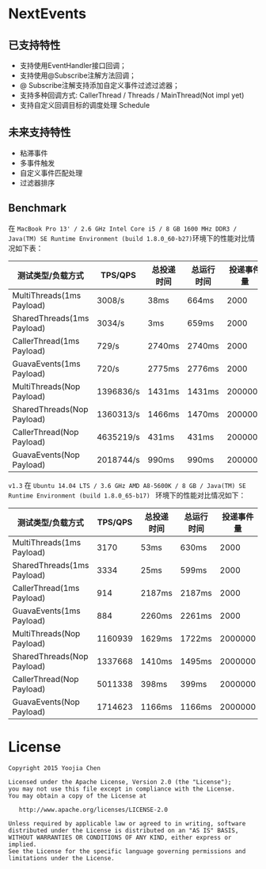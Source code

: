 # NextEvents

## 已支持特性

- 支持使用EventHandler接口回调；
- 支持使用@Subscribe注解方法回调；
- @ Subscribe注解支持添加自定义事件过滤过滤器；
- 支持多种回调方式: CallerThread / Threads / MainThread(Not impl yet)
- 支持自定义回调目标的调度处理 Schedule

## 未来支持特性

- 粘滞事件
- 多事件触发
- 自定义事件匹配处理
- 过滤器排序

## Benchmark

在 `MacBook Pro 13' / 2.6 GHz Intel Core i5 / 8 GB 1600 MHz DDR3 / Java(TM) SE Runtime Environment (build 1.8.0_60-b27)`环境下的性能对比情况如下表：

测试类型/负载方式| TPS/QPS | 总投递时间 | 总运行时间 | 投递事件量
----|----|----|----|----
MultiThreads(1ms Payload)     | 3008/s           | 38ms              | 664ms        | 2000
SharedThreads(1ms Payload)    | 3034/s           | 3ms               | 659ms        | 2000
CallerThread(1ms Payload)     | 729/s            | 2740ms        | 2740ms           | 2000
GuavaEvents(1ms Payload)      | 720/s            | 2775ms        | 2776ms           | 2000
MultiThreads(Nop Payload)     | 1396836/s           | 1431ms           | 1431ms           | 2000000
SharedThreads(Nop Payload)    | 1360313/s           | 1466ms           | 1470ms           | 2000000
CallerThread(Nop Payload)     | 4635219/s           | 431ms            | 431ms            | 2000000
GuavaEvents(Nop Payload)      | 2018744/s           | 990ms            | 990ms            | 2000000

`v1.3` 在 `Ubuntu 14.04 LTS / 3.6 GHz AMD A8-5600K / 8 GB / Java(TM) SE Runtime Environment (build 1.8.0_65-b17) ` 环境下的性能对比情况如下：

测试类型/负载方式| TPS/QPS | 总投递时间 | 总运行时间 | 投递事件量
----|----|----|----|----
MultiThreads(1ms Payload)	 | 3170		| 53ms		| 630ms		| 2000
SharedThreads(1ms Payload)	 | 3334		| 25ms		| 599ms		| 2000
CallerThread(1ms Payload)	 | 914		| 2187ms	| 2187ms	| 2000
GuavaEvents(1ms Payload)	 | 884		| 2260ms	| 2261ms	| 2000
MultiThreads(Nop Payload)	 | 1160939		| 1629ms		| 1722ms		| 2000000
SharedThreads(Nop Payload)	 | 1337668		| 1410ms		| 1495ms		| 2000000
CallerThread(Nop Payload)	 | 5011338		| 398ms		    | 399ms		    | 2000000
GuavaEvents(Nop Payload)	 | 1714623		| 1166ms		| 1166ms		| 2000000

# License

    Copyright 2015 Yoojia Chen

    Licensed under the Apache License, Version 2.0 (the "License");
    you may not use this file except in compliance with the License.
    You may obtain a copy of the License at

       http://www.apache.org/licenses/LICENSE-2.0

    Unless required by applicable law or agreed to in writing, software
    distributed under the License is distributed on an "AS IS" BASIS,
    WITHOUT WARRANTIES OR CONDITIONS OF ANY KIND, either express or implied.
    See the License for the specific language governing permissions and
    limitations under the License.
